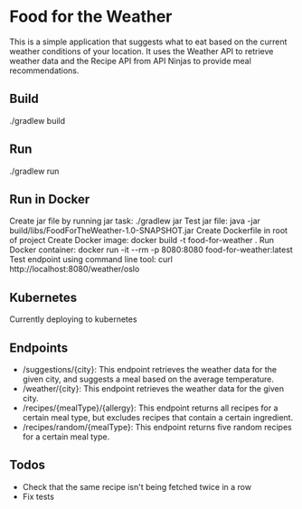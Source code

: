 # Food for the Weather
This is a simple application that suggests what to eat based on the current weather conditions of your location. It uses
the Weather API to retrieve weather data and the Recipe API from API Ninjas to provide meal recommendations. 

## Build
./gradlew build

## Run
./gradlew run

## Run in Docker
Create jar file by running jar task: ./gradlew jar
Test jar file: java -jar build/libs/FoodForTheWeather-1.0-SNAPSHOT.jar
Create Dockerfile in root of project
Create Docker image: docker build -t food-for-weather .
Run Docker container: docker run -it --rm -p 8080:8080 food-for-weather:latest
Test endpoint using command line tool: curl http://localhost:8080/weather/oslo

## Kubernetes
Currently deploying to kubernetes

## Endpoints
- /suggestions/{city}: This endpoint retrieves the weather data for the given city, and suggests a meal based on the average temperature.
- /weather/{city}: This endpoint retrieves the weather data for the given city.
- /recipes/{mealType}/{allergy}: This endpoint returns all recipes for a certain meal type, but excludes recipes that contain a certain ingredient. 
- /recipes/random/{mealType}: This endpoint returns five random recipes for a certain meal type.

## Todos
- Check that the same recipe isn't being fetched twice in a row
- Fix tests